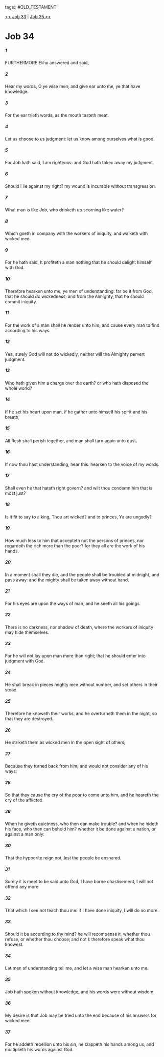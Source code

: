 tags:: #OLD_TESTAMENT

[<< Job 33](OLD_TESTAMENT/18_Job/Job_33.md) | [Job 35 >>](OLD_TESTAMENT/18_Job/Job_35.md)

# Job 34

##### 1

FURTHERMORE Elihu answered and said,

##### 2

Hear my words, O ye wise men; and give ear unto me, ye that have knowledge.

##### 3

For the ear trieth words, as the mouth tasteth meat.

##### 4

Let us choose to us judgment: let us know among ourselves what is good.

##### 5

For Job hath said, I am righteous: and God hath taken away my judgment.

##### 6

Should I lie against my right? my wound is incurable without transgression.

##### 7

What man is like Job, who drinketh up scorning like water?

##### 8

Which goeth in company with the workers of iniquity, and walketh with wicked men.

##### 9

For he hath said, It profiteth a man nothing that he should delight himself with God.

##### 10

Therefore hearken unto me, ye men of understanding: far be it from God, that he should do wickedness; and from the Almighty, that he should commit iniquity.

##### 11

For the work of a man shall he render unto him, and cause every man to find according to his ways.

##### 12

Yea, surely God will not do wickedly, neither will the Almighty pervert judgment.

##### 13

Who hath given him a charge over the earth? or who hath disposed the whole world?

##### 14

If he set his heart upon man, if he gather unto himself his spirit and his breath;

##### 15

All flesh shall perish together, and man shall turn again unto dust.

##### 16

If now thou hast understanding, hear this: hearken to the voice of my words.

##### 17

Shall even he that hateth right govern? and wilt thou condemn him that is most just?

##### 18

Is it fit to say to a king, Thou art wicked? and to princes, Ye are ungodly?

##### 19

How much less to him that accepteth not the persons of princes, nor regardeth the rich more than the poor? for they all are the work of his hands.

##### 20

In a moment shall they die, and the people shall be troubled at midnight, and pass away: and the mighty shall be taken away without hand.

##### 21

For his eyes are upon the ways of man, and he seeth all his goings.

##### 22

There is no darkness, nor shadow of death, where the workers of iniquity may hide themselves.

##### 23

For he will not lay upon man more than right; that he should enter into judgment with God.

##### 24

He shall break in pieces mighty men without number, and set others in their stead.

##### 25

Therefore he knoweth their works, and he overturneth them in the night, so that they are destroyed.

##### 26

He striketh them as wicked men in the open sight of others;

##### 27

Because they turned back from him, and would not consider any of his ways:

##### 28

So that they cause the cry of the poor to come unto him, and he heareth the cry of the afflicted.

##### 29

When he giveth quietness, who then can make trouble? and when he hideth his face, who then can behold him? whether it be done against a nation, or against a man only:

##### 30

That the hypocrite reign not, lest the people be ensnared.

##### 31

Surely it is meet to be said unto God, I have borne chastisement, I will not offend any more:

##### 32

That which I see not teach thou me: if I have done iniquity, I will do no more.

##### 33

Should it be according to thy mind? he will recompense it, whether thou refuse, or whether thou choose; and not I: therefore speak what thou knowest.

##### 34

Let men of understanding tell me, and let a wise man hearken unto me.

##### 35

Job hath spoken without knowledge, and his words were without wisdom.

##### 36

My desire is that Job may be tried unto the end because of his answers for wicked men.

##### 37

For he addeth rebellion unto his sin, he clappeth his hands among us, and multiplieth his words against God.
